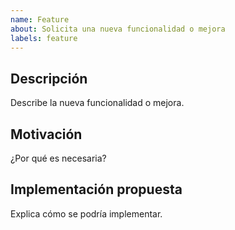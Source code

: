 ```yaml
---
name: Feature
about: Solicita una nueva funcionalidad o mejora
labels: feature
---
```


## Descripción

Describe la nueva funcionalidad o mejora.

## Motivación

¿Por qué es necesaria?

## Implementación propuesta

Explica cómo se podría implementar.
